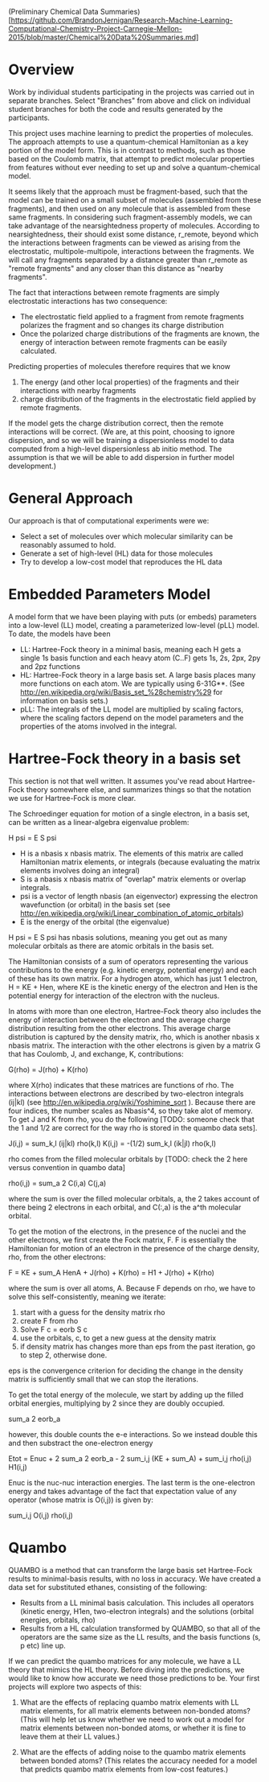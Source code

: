 (Preliminary Chemical Data Summaries)[https://github.com/BrandonJernigan/Research-Machine-Learning-Computational-Chemistry-Project-Carnegie-Mellon-2015/blob/master/Chemical%20Data%20Summaries.md]

# Overview

Work by individual students participating in the projects was carried out in separate branches. Select "Branches" from above and click on individual student branches for both the code and results generated by the participants. 

This project uses machine learning to predict the properties of molecules. The approach attempts to use a quantum-chemical Hamiltonian as a key portion of the model form. This is in contrast to methods, such as those based on the Coulomb matrix, that attempt to predict molecular properties from features without ever needing to set up and solve a quantum-chemical model. 

It seems likely that the approach must be fragment-based, such that the model can be trained on a small subset of molecules (assembled from these fragments), and then used on any molecule that is assembled from these same fragments. In considering such fragment-assembly models, we can take advantage of the nearsightedness property of molecules. According to nearsightedness, their should exist some distance, r\_remote, beyond which the interactions between fragments can be viewed as arising from the electrostatic, multipole-multipole, interactions between the fragments. We will call any fragments separated by a distance greater than r\_remote as "remote fragments" and any closer than this distance as "nearby fragments". 

The fact that interactions between remote fragments are simply electrostatic interactions has two consequence:

- The electrostatic field applied to a fragment from remote fragments polarizes the fragment and so changes its charge distribution
- Once the polarized charge distributions of the fragments are known, the energy of interaction between remote fragments can be easily calculated. 

Predicting properties of molecules therefore requires that we know

1. The energy (and other local properties) of the fragments and their interactions with nearby fragments
2. charge distribution of the fragments in the electrostatic field applied by remote fragments. 

If the model gets the charge distribution correct, then the remote interactions will be correct. (We are, at this point, choosing to ignore dispersion, and so we will be training a dispersionless model to data computed from a high-level dispersionless ab initio method. The assumption is that we will be able to add dispersion in further model development.)

# General Approach

Our approach is that of computational experiments were we:

- Select a set of molecules over which molecular similarity can be reasonably assumed to hold.
- Generate a set of high-level (HL) data for those molecules
- Try to develop a low-cost model that reproduces the HL data

# Embedded Parameters Model

A model form that we have been playing with puts (or embeds) parameters into a low-level (LL) model, creating a parameterized low-level (pLL) model.  To date, the models have been

- LL: Hartree-Fock theory in a minimal basis, meaning each H gets a single 1s basis function and each heavy atom (C..F) gets 1s, 2s, 2px, 2py and 2pz functions
- HL: Hartree-Fock theory in a large basis set. A large basis places many more functions on each atom. We are typically using 6-31G**. (See http://en.wikipedia.org/wiki/Basis_set_%28chemistry%29 for information on basis sets.)
- pLL: The integrals of the LL model are multiplied by scaling factors, where the scaling factors depend on the model parameters and the properties of the atoms involved in the integral. 

# Hartree-Fock theory in a basis set

This section is not that well written. It assumes you've read about Hartree-Fock theory somewhere else, and summarizes things so that the notation we use for Hartree-Fock is more clear.

The Schroedinger equation for motion of a single electron, in a basis set, can be written as a linear-algebra eigenvalue problem:

H psi = E S psi

- H is a nbasis x nbasis matrix. The elements of this matrix are called Hamiltonian matrix elements, or integrals (because evaluating the matrix elements involves doing an integral)
- S is a nbasis x nbasis matrix of "overlap" matrix elements or overlap integrals.
- psi is a vector of length nbasis (an eigenvector) expressing the electron wavefunction (or orbital) in the basis set (see http://en.wikipedia.org/wiki/Linear_combination_of_atomic_orbitals)
- E is the energy of the orbital (the eigenvalue)

H psi = E S psi has nbasis solutions, meaning you get out as many molecular orbitals as there are atomic orbitals in the basis set.

The Hamiltonian consists of a sum of operators representing the various contributions to the energy (e.g. kinetic energy, potential energy) and each of these has its own matrix. For a hydrogen atom, which has just 1 electron, H = KE + Hen, where KE is the kinetic energy of the electron and Hen is the potential energy for interaction of the electron with the nucleus. 

In atoms with more than one electron, Hartree-Fock theory also includes the energy of interaction between the electron and the average charge distribution resulting from the other electrons. This average charge distribution is captured by the density matrix, rho, which is another nbasis x nbasis matrix. The interaction with the other electrons is given by a matrix G that has Coulomb, J, and exchange, K, contributions:

 G(rho) = J(rho) + K(rho)
  
  where X(rho) indicates that these matrices are functions of rho. The interactions between electrons are described by two-electron integrals (ij|kl) (see http://en.wikipedia.org/wiki/Yoshimine_sort ). Because there are four indices, the number scales as Nbasis^4, so they take alot of memory. To get J and K from rho, you do the following [TODO: someone check that the 1 and 1/2 are correct for the way rho is stored in the quambo data sets].

  J(i,j) = sum_k,l  (ij|kl) rho(k,l)
  K(i,j) = -(1/2) sum_k,l  (ik|jl) rho(k,l)

  rho comes from the filled molecular orbitals by [TODO: check the 2 here versus convention in quambo data]

  rho(i,j) = sum_a  2 C(i,a) C(j,a)

  where the sum is over the filled molecular orbitals, a, the 2 takes account of there being 2 electrons in each orbital, and C(:,a) is the a^th molecular orbital.

  To get the motion of the electrons, in the presence of the nuclei and the other electrons, we first create the Fock matrix, F. F is essentially the Hamiltonian for motion of an electron in the presence of the charge density, rho, from the other electrons:

  F = KE + sum_A HenA + J(rho) + K(rho)  = H1 + J(rho) + K(rho)

  where the sum is over all atoms, A. Because F depends on rho, we have to solve this self-consistently, meaning we iterate:

  1. start with a guess for the density matrix rho
  2. create F from rho
  3. Solve F c = eorb S c
  4. use the orbitals, c, to get a new guess at the density matrix
  5. if density matrix has changes more than eps from the past iteration, go to step 2, otherwise done.

  eps is the convergence criterion for deciding the change in the density matrix is sufficiently small that we can stop the iterations. 

  To get the total energy of the molecule, we start by adding up the filled orbital energies, multiplying by 2 since they are doubly occupied.

  sum_a 2 eorb_a

  however, this double counts the e-e interactions. So we instead double this and then substract the one-electron energy

  Etot = Enuc + 2 sum_a 2 eorb_a  - 2 sum_i,j (KE + sum_A) + sum_i,j rho(i,j) H1(i,j)

  Enuc is the nuc-nuc interaction energies. The last term is the one-electron energy and takes advantage of the fact that expectation value of any operator (whose matrix is O(i,j)) is given by:

  sum_i,j O(i,j) rho(i,j)


# Quambo

  QUAMBO is a method that can transform the large basis set Hartree-Fock results to minimal-basis results, with no loss in accuracy. We have created a data set for substituted ethanes, consisting of the following:

  - Results from a LL minimal basis calculation. This includes all operators (kinetic energy, H1en, two-electron integrals) and the solutions (orbital energies, orbitals, rho)
  - Results from a HL calculation transformed by QUAMBO, so that all of the operators are the same size as the LL results, and the basis functions (s, p etc) line up. 

  If we can predict the quambo matrices for any molecule, we have a LL theory that mimics the HL theory. Before diving into the predictions, we would like to know how accurate we need those predictions to be. Your first projects will explore two aspects of this:

  1. What are the effects of replacing quambo matrix elements with LL matrix elements, for all matrix elements between non-bonded atoms? (This will help let us know whether we need to work out a model for matrix elements between non-bonded atoms, or whether it is fine to leave them at their LL values.)

  2. What are the effects of adding noise to the quambo matrix elements between bonded atoms? (This relates the accuracy needed for a model that predicts quambo matrix elements from low-cost features.)


